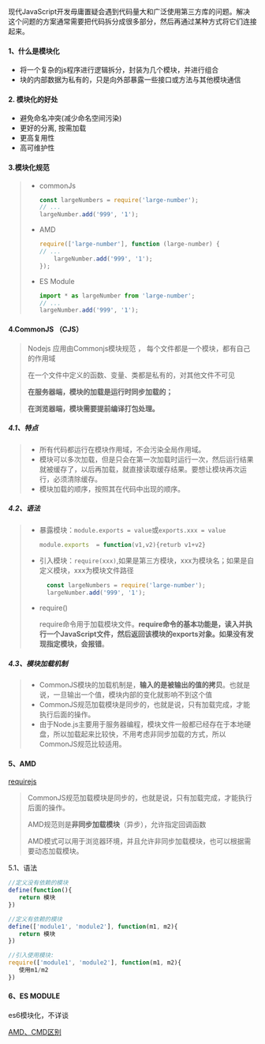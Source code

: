 

现代JavaScript开发毋庸置疑会遇到代码量大和广泛使用第三方库的问题。解决这个问题的方案通常需要把代码拆分成很多部分，然后再通过某种方式将它们连接起来。

#### 1、什么是模块化

- 将一个复杂的js程序进行逻辑拆分，封装为几个模块，并进行组合
- 块的内部数据为私有的，只是向外部暴露一些接口或方法与其他模块通信

#### 2. 模块化的好处

- 避免命名冲突(减少命名空间污染)
- 更好的分离, 按需加载
- 更高复用性
- 高可维护性

#### 3.模块化规范

> - commonJs
>
>   ```js
>   const largeNumbers = require('large-number');
>   // ...
>   largeNumber.add('999', '1');
>   ```
>
> - AMD 
>
>   ```js
>   require(['large-number'], function (large-number) {
>   // ...
>   	largeNumber.add('999', '1');
>   });
>   ```
>
>   
>
> - ES Module
>
>   ```js
>   import * as largeNumber from 'large-number';
>   // ...
>   largeNumber.add('999', '1');
>   ```
>
>   

#### 4.CommonJS （CJS）

> Nodejs 应用由Commonjs模块规范 ， 每个文件都是一个模块，都有自己的作用域
>
> 在一个文件中定义的函数、变量、类都是私有的，对其他文件不可见
>
> **在服务器端，模块的加载是运行时同步加载的；**
>
> **在浏览器端，模块需要提前编译打包处理。**

##### 4.1、特点

> - 所有代码都运行在模块作用域，不会污染全局作用域。
> - 模块可以多次加载，但是只会在第一次加载时运行一次，然后运行结果就被缓存了，以后再加载，就直接读取缓存结果。要想让模块再次运行，必须清除缓存。
> - 模块加载的顺序，按照其在代码中出现的顺序。

##### 4.2、语法

> - 暴露模块：`module.exports = value`或`exports.xxx = value`
>
>   ```js
>   module.exports  = function(v1,v2){returb v1+v2}
>   ```
>
> - 引入模块：`require(xxx)`,如果是第三方模块，xxx为模块名；如果是自定义模块，xxx为模块文件路径
>
>   ```js
>     const largeNumbers = require('large-number');
>     largeNumber.add('999', '1');
>
> - require()
>
>   require命令用于加载模块文件。**require命令的基本功能是，读入并执行一个JavaScript文件，然后返回该模块的exports对象。如果没有发现指定模块，会报错**。

##### 4.3、模块加载机制

> - CommonJS模块的加载机制是，**输入的是被输出的值的拷贝**。也就是说，一旦输出一个值，模块内部的变化就影响不到这个值
> - CommonJS规范加载模块是同步的，也就是说，只有加载完成，才能执行后面的操作。
> - 由于Node.js主要用于服务器编程，模块文件一般都已经存在于本地硬盘，所以加载起来比较快，不用考虑非同步加载的方式，所以CommonJS规范比较适用。

#### 5、AMD

[requirejs](https://github.com/requirejs/requirejs)

> CommonJS规范加载模块是同步的，也就是说，只有加载完成，才能执行后面的操作。
>
> AMD规范则是**非同步加载模块**（异步），允许指定回调函数
>
> AMD模式可以用于浏览器环境，并且允许非同步加载模块，也可以根据需要动态加载模块。

5.1、语法

```js
//定义没有依赖的模块
define(function(){
   return 模块
})

//定义有依赖的模块
define(['module1', 'module2'], function(m1, m2){
   return 模块
})

//引入使用模块:
require(['module1', 'module2'], function(m1, m2){
   使用m1/m2
})

```

#### 6、ES MODULE

es6模块化，不详谈





[AMD、CMD区别](https://www.zhihu.com/question/20351507/answer/14859415)
